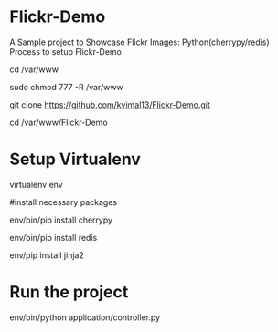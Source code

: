 # Flickr-Demo
A Sample project to Showcase Flickr Images: Python(cherrypy/redis)
Process to setup Flickr-Demo

cd /var/www

sudo chmod 777 -R /var/www

git clone https://github.com/kvimal13/Flickr-Demo.git

cd /var/www/Flickr-Demo

# Setup Virtualenv

virtualenv env

#install necessary packages

env/bin/pip install cherrypy

env/bin/pip install redis

env/pip install jinja2


# Run the project

env/bin/python application/controller.py


